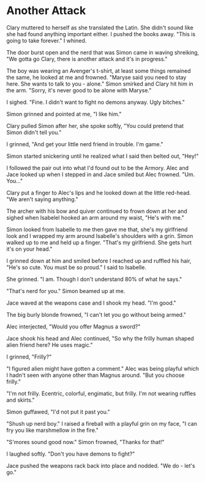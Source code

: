 # Another Attack

Clary muttered to herself as she translated the Latin.  She didn't sound like she had found anything important either.  I pushed the books away.  "This is going to take forever."  I whined.

The door burst open and the nerd that was Simon came in waving shreiking, "We gotta go Clary, there is another attack and it's in progress."

The boy was wearing an Avenger's t-shirt, at least some things remained the same, he looked at me and frowned.  "Maryse said you need to stay here.  She wants to talk to you - alone."  Simon smirked and Clary hit him in the arm.  "Sorry, it's never good to be alone with Maryse."

I sighed.  "Fine.  I didn't want to fight no demons anyway.  Ugly bitches."

Simon grinned and pointed at me, "I like him."

Clary pulled Simon after her, she spoke softly, "You could pretend that Simon didn't tell you."

I grinned, "And get your little nerd friend in trouble.  I'm game."

Simon started snickering until he realized what I said then belted out, "Hey!"

I followed the pair out into what I'd found out to be the Armory.  Alec and Jace looked up when I stepped in and Jace smiled but Alec frowned.  "Um.  You..."

Clary put a finger to Alec's lips and he looked down at the little red-head. "We aren't saying anything."

The archer with his bow and quiver continued to frown down at her and sighed when Isabelel hooked an arm around my waist, "He's with me."

Simon looked from Isabelle to me then gave me that, she's my girlfriend look and I wrapped my arm around Isabelle's shoulders with a grin.  Simon walked up to me and held up a finger. "That's my girlfriend.  She gets hurt it's on your head."

I grinned down at him and smiled before I reached up and ruffled his hair, "He's so cute.  You must be so proud."  I said to Isabelle.

She grinned.  "I am.  Though I don't understand 80% of what he says."

"That's nerd for you."  Simon beamed up at me.

Jace waved at the weapons case and I shook my head.  "I'm good."

The big burly blonde frowned, "I can't let you go without being armed."

Alec interjected, "Would you offer Magnus a sword?"

Jace shook his head and Alec continued, "So why the frilly human shaped alien friend here?  He uses magic."

I grinned, "Frilly?"

"I figured alien might have gotten a comment."  Alec was being playful which I hadn't seen with anyone other than Magnus around.  "But you choose frilly."

"I'm not frilly.  Ecentric, colorful, engimatic, but frilly.  I'm not wearing ruffles and skirts."

Simon guffawed, "I'd not put it past you."

"Shush up nerd boy."  I raised a fireball with a playful grin on my face, "I can fry you like marshmellow in the fire."

"S'mores sound good now."  Simon frowned, "Thanks for that!"

I laughed softly.  "Don't you have demons to fight?"

Jace pushed the weapons rack back into place and nodded.  "We do - let's go."
